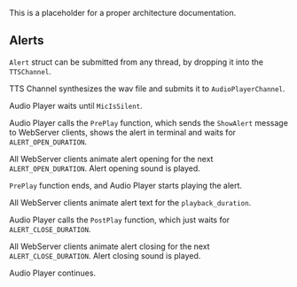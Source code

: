 This is a placeholder for a proper architecture documentation.

## Alerts

`Alert` struct can be submitted from any thread, by dropping it into the `TTSChannel`.

TTS Channel synthesizes the wav file and submits it to `AudioPlayerChannel`.

Audio Player waits until `MicIsSilent`.

Audio Player calls the `PrePlay` function, which sends the `ShowAlert` message to WebServer clients, shows the alert in terminal and waits for `ALERT_OPEN_DURATION`.

All WebServer clients animate alert opening for the next `ALERT_OPEN_DURATION`. Alert opening sound is played.

`PrePlay` function ends, and Audio Player starts playing the alert.

All WebServer clients animate alert text for the `playback_duration`.

Audio Player calls the `PostPlay` function, which just waits for `ALERT_CLOSE_DURATION`.

All WebServer clients animate alert closing for the next `ALERT_CLOSE_DURATION`. Alert closing sound is played.

Audio Player continues.
